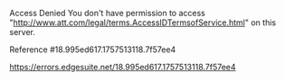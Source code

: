 Access Denied
You don't have permission to access "http://www.att.com/legal/terms.AccessIDTermsofService.html" on this server.

Reference #18.995ed617.1757513118.7f57ee4

https://errors.edgesuite.net/18.995ed617.1757513118.7f57ee4